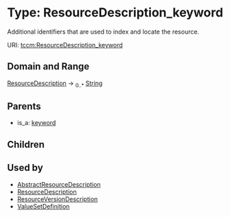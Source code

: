 
# Type: ResourceDescription_keyword


Additional identifiers that are used to index and locate the resource.

URI: [tccm:ResourceDescription_keyword](https://hotecosystem.org/tccm/ResourceDescription_keyword)


## Domain and Range

[ResourceDescription](ResourceDescription.md) ->  <sub>0..*</sub> [String](types/String.md)

## Parents

 *  is_a: [keyword](keyword.md)

## Children


## Used by

 * [AbstractResourceDescription](AbstractResourceDescription.md)
 * [ResourceDescription](ResourceDescription.md)
 * [ResourceVersionDescription](ResourceVersionDescription.md)
 * [ValueSetDefinition](ValueSetDefinition.md)
